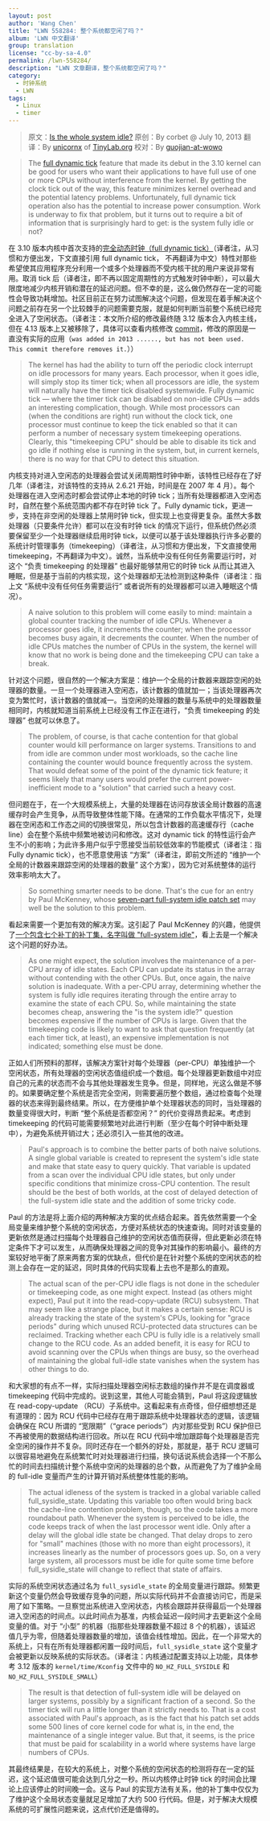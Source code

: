 ```yaml
---
layout: post
author: 'Wang Chen'
title: "LWN 558284: 整个系统都空闲了吗？"
album: 'LWN 中文翻译'
group: translation
license: "cc-by-sa-4.0"
permalink: /lwn-558284/
description: "LWN 文章翻译，整个系统都空闲了吗？"
category:
  - 时钟系统
  - LWN
tags:
  - Linux
  - timer
---
```


> 原文：[Is the whole system idle?](https://lwn.net/Articles/558284/)
> 原创：By corbet @ July 10, 2013
> 翻译：By [unicornx](https://github.com/unicornx) of [TinyLab.org][1]
> 校对：By [guojian-at-wowo](https://github.com/guojian-at-wowo)

> The [full dynamic tick](https://lwn.net/Articles/549580/) feature that made its debut in the 3.10 kernel can be good for users who want their applications to have full use of one or more CPUs without interference from the kernel. By getting the clock tick out of the way, this feature minimizes kernel overhead and the potential latency problems. Unfortunately, full dynamic tick operation also has the potential to increase power consumption. Work is underway to fix that problem, but it turns out to require a bit of information that is surprisingly hard to get: is the system fully idle or not?

在 3.10 版本内核中首次支持的[完全动态时钟（full dynamic tick）](/lwn-549580)（译者注，从习惯和方便出发，下文直接引用 full dynamic tick， 不再翻译为中文）特性对那些希望使其应用程序充分利用一个或多个处理器而不受内核干扰的用户来说非常有用。取消 tick 后（译者注，即不再以固定周期性的方式触发时钟中断），可以最大限度地减少内核开销和潜在的延迟问题。但不幸的是，这么做仍然存在一定的可能性会导致功耗增加。社区目前正在努力试图解决这个问题，但发现在着手解决这个问题之前存在另一个比较棘手的问题需要克服，就是如何判断当前整个系统已经完全进入了空闲状态。（译者注：本文所介绍的修改最终随 3.12 版本合入内核主线，但在 4.13 版本上又被移除了，具体可以查看内核修改 [commit](https://git.kernel.org/pub/scm/linux/kernel/git/torvalds/linux.git/commit/?id=fe5ac724d81a3c7803e60c2232718f212f3f38d4)，修改的原因是一直没有实际的应用（`was added in 2013 ......, but has not been used. This commit therefore removes it.`））

> The kernel has had the ability to turn off the periodic clock interrupt on idle processors for many years. Each processor, when it goes idle, will simply stop its timer tick; when all processors are idle, the system will naturally have the timer tick disabled systemwide. Fully dynamic tick — where the timer tick can be disabled on non-idle CPUs — adds an interesting complication, though. While most processors can (when the conditions are right) run without the clock tick, one processor must continue to keep the tick enabled so that it can perform a number of necessary system timekeeping operations. Clearly, this "timekeeping CPU" should be able to disable its tick and go idle if nothing else is running in the system, but, in current kernels, there is no way for that CPU to detect this situation.

内核支持对进入空闲态的处理器会尝试关闭周期性时钟中断，该特性已经存在了好几年（译者注，对该特性的支持从 2.6.21 开始，时间是在 2007 年 4 月）。每个处理器在进入空闲态时都会尝试停止本地的时钟 tick；当所有处理器都进入空闲态时，自然在整个系统范围内都不存在时钟 tick 了。Fully dynamic tick，更进一步，支持在非空闲的处理器上禁用时钟 tick，但实现上也变得更复杂。虽然大多数处理器（只要条件允许）都可以在没有时钟 tick 的情况下运行，但系统仍然必须要保留至少一个处理器继续启用时钟 tick，以便可以基于该处理器执行许多必要的系统计时管理事务（timekeeping）（译者注，从习惯和方便出发，下文直接使用 timekeeping，不再翻译为中文）。诚然，当系统中没有任何任务需要运行时，对这个 “负责 timekeeping 的处理器” 也最好能够禁用它的时钟 tick 从而让其进入睡眠，但是基于当前的内核实现，这个处理器却无法检测到这种条件（译者注：指上文 “系统中没有任何任务需要运行” 或者说所有的处理器都可以进入睡眠这个情况）。

> A naive solution to this problem will come easily to mind: maintain a global counter tracking the number of idle CPUs. Whenever a processor goes idle, it increments the counter; when the processor becomes busy again, it decrements the counter. When the number of idle CPUs matches the number of CPUs in the system, the kernel will know that no work is being done and the timekeeping CPU can take a break.

针对这个问题，很自然的一个解决方案是：维护一个全局的计数器来跟踪空闲的处理器的数量。一旦一个处理器进入空闲态，该计数器的值就加一；当该处理器再次变为繁忙时，该计数器的值就减一。当空闲的处理器的数量与系统中的处理器数量相同时，内核就知道当前系统上已经没有工作正在进行，“负责 timekeeping 的处理器” 也就可以休息了。

> The problem, of course, is that cache contention for that global counter would kill performance on larger systems. Transitions to and from idle are common under most workloads, so the cache line containing the counter would bounce frequently across the system. That would defeat some of the point of the dynamic tick feature; it seems likely that many users would prefer the current power-inefficient mode to a "solution" that carried such a heavy cost.

但问题在于，在一个大规模系统上，大量的处理器在访问存放该全局计数器的高速缓存时会产生竞争，从而导致整体性能下降。在通常的工作负载水平情况下，处理器在空闲态和工作态之间的切换很常见，所以包含计数器的高速缓存行（cache line）会在整个系统中频繁地被访问和修改。这对 dynamic tick 的特性运行会产生不小的影响；为此许多用户似乎宁愿接受当前较低效率的节能模式（译者注：指 Fully dynamic tick），也不愿意使用该 “方案”（译者注，即前文所述的 “维护一个全局的计数器来跟踪空闲的处理器的数量” 这个方案），因为它对系统整体的运行效率影响太大了。

> So something smarter needs to be done. That's the cue for an entry by Paul McKenney, whose [seven-part full-system idle patch set](https://lwn.net/Articles/558229/) may well be the solution to this problem.

看起来需要一个更加有效的解决方案。这引起了 Paul McKenney 的兴趣，他提供了[一个包含七个补丁的补丁集，名字叫做 "full-system idle"](https://lwn.net/Articles/558229/)，看上去是一个解决这个问题的好办法。

> As one might expect, the solution involves the maintenance of a per-CPU array of idle states. Each CPU can update its status in the array without contending with the other CPUs. But, once again, the naive solution is inadequate. With a per-CPU array, determining whether the system is fully idle requires iterating through the entire array to examine the state of each CPU. So, while maintaining the state becomes cheap, answering the "is the system idle?" question becomes expensive if the number of CPUs is large. Given that the timekeeping code is likely to want to ask that question frequently (at each timer tick, at least), an expensive implementation is not indicated; something else must be done.

正如人们所预料的那样，该解决方案针对每个处理器（per-CPU）单独维护一个空闲状态，所有处理器的空闲状态值组织成一个数组。每个处理器更新数组中对应自己的元素的状态而不会与其他处理器发生竞争。但是，同样地，光这么做是不够的。如果要确定整个系统是否完全空闲，则需要遍历整个数组，通过检查每个处理器的状态来得到最终结果。所以，在方便维护单个处理器状态的同时，当处理器的数量变得很大时，判断 “整个系统是否都空闲？” 的代价变得昂贵起来。考虑到 timekeeping 的代码可能需要频繁地对此进行判断（至少在每个时钟中断处理中），为避免系统开销过大；还必须引入一些其他的改进。

> Paul's approach is to combine the better parts of both naive solutions. A single global variable is created to represent the system's idle state and make that state easy to query quickly. That variable is updated from a scan over the individual CPU idle states, but only under specific conditions that minimize cross-CPU contention. The result should be the best of both worlds, at the cost of delayed detection of the full-system idle state and the addition of some tricky code.

Paul 的方法是将上面介绍的两种解决方案的优点结合起来。首先依然需要一个全局变量来维护整个系统的空闲状态，方便对系统状态的快速查询。同时对该变量的更新依然是通过扫描每个处理器自己维护的空闲状态值而获得，但此更新必须在特定条件下才可以发生，从而确保处理器之间的竞争对其操作的影响最小。最终的方案较好地平衡了原来两套方案的优缺点，但代价是在针对整个系统的空闲状态的检测上会存在一定的延迟，同时具体的代码实现看上去也不是那么的直观。

> The actual scan of the per-CPU idle flags is not done in the scheduler or timekeeping code, as one might expect. Instead (as others might expect), Paul put it into the read-copy-update (RCU) subsystem. That may seem like a strange place, but it makes a certain sense: RCU is already tracking the state of the system's CPUs, looking for "grace periods" during which unused RCU-protected data structures can be reclaimed. Tracking whether each CPU is fully idle is a relatively small change to the RCU code. As an added benefit, it is easy for RCU to avoid scanning over the CPUs when things are busy, so the overhead of maintaining the global full-idle state vanishes when the system has other things to do.

和大家想的有点不一样，实际扫描处理器空闲标志数组的操作并不是在调度器或 timekeeping 代码中完成的。说到这里，其他人可能会猜到，Paul 将这段逻辑放在 read-copy-update （RCU）子系统中。这看起来有点奇怪，但仔细想想还是有道理的：因为 RCU 代码中已经存在用于跟踪系统中处理器状态的逻辑，该逻辑会确保在 RCU 所谓的 “宽限期”（“grace periods”）内对那些受到 RCU 保护但已不再被使用的数据结构进行回收。所以在 RCU 代码中增加跟踪每个处理器是否完全空闲的操作并不复杂。同时还存在一个额外的好处，那就是，基于 RCU 逻辑可以很容易地避免在系统繁忙时对处理器进行扫描，换句话说系统会选择一个不那么忙的时间去扫描统计整个系统中空闲的处理器的总个数，从而避免了为了维护全局的 full-idle 变量而产生的计算开销对系统整体性能的影响。

> The actual idleness of the system is tracked in a global variable called full_sysidle_state. Updating this variable too often would bring back the cache-line contention problem, though, so the code takes a more roundabout path. Whenever the system is perceived to be idle, the code keeps track of when the last processor went idle. Only after a delay will the global idle state be changed. That delay drops to zero for "small" machines (those with no more than eight processors), it increases linearly as the number of processors goes up. So, on a very large system, all processors must be idle for quite some time before full_sysidle_state will change to reflect that state of affairs.

实际的系统空闲状态通过名为 `full_sysidle_state` 的全局变量进行跟踪。频繁更新这个变量仍然会导致缓存竞争的问题，所以实际代码并不会直接访问它，而是采用了如下策略。一旦察觉出系统进入空闲状态，内核会跟踪并获得最后一个处理器进入空闲态的时间点。以此时间点为基准，内核会延迟一段时间才去更新这个全局变量的值。对于 “小型” 的机器（指那些处理器数量不超过 8 个的机器），该延迟值几乎为零，但随着处理器数量的增加，该值会线性增加。因此，在一个非常大的系统上，只有在所有处理器都闲置一段时间后，`full_sysidle_state` 这个变量才会被更新以反映系统的实际状态。（译者注：内核通过配置支持以上功能，具体参考 3.12 版本的 `kernel/time/Kconfig` 文件中的 `NO_HZ_FULL_SYSIDLE` 和 `NO_HZ_FULL_SYSIDLE_SMALL`）

> The result is that detection of full-system idle will be delayed on larger systems, possibly by a significant fraction of a second. So the timer tick will run a little longer than it strictly needs to. That is a cost associated with Paul's approach, as is the fact that his patch set adds some 500 lines of core kernel code for what is, in the end, the maintenance of a single integer value. But that, it seems, is the price that must be paid for scalability in a world where systems have large numbers of CPUs.

其最终结果是，在较大的系统上，对整个系统的空闲状态的检测将存在一定的延迟，这个延迟值很可能会达到几分之一秒。所以内核停止时钟 tick 的时间会比理论上应该停止的时间晚一会。这与 Paul 的实现方法有关系，他的补丁集中仅仅为了维护这个全局状态变量就足足增加了大约 500 行代码。但是，对于解决大规模系统的可扩展性问题来说，这点代价还是值得的。

[1]: http://tinylab.org
